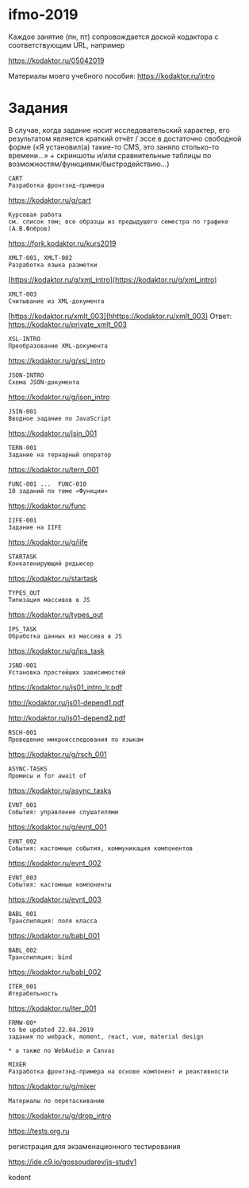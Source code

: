 # ifmo-2019

Каждое занятие (пн, пт) сопровождается доской кодактора с соответствующим URL, например

https://kodaktor.ru/05042019

Материалы моего учебного пособия: https://kodaktor.ru/intro




# Задания

В случае, когда задание носит исследовательский характер, его результатом является краткий отчёт / эссе в достаточно свободной форме («Я установил(а) такие-то CMS, это заняло столько-то времени...» + скриншоты и/или сравнительные таблицы по возможностям/функциями/быстродействию...)

```
CART     
Разработка фронтэнд-примера  
```
https://kodaktor.ru/g/cart


```
Курсовая работа     
см. список тем; все образцы из предыдущего семестра по графике (А.В.Флёров)  
```
https://fork.kodaktor.ru/kurs2019


```
XMLT-001, XMLT-002     
Разработка языка разметки  
```
[https://kodaktor.ru/g/xml_intro](https://kodaktor.ru/g/xml_intro)


```
XMLT-003    
Считывание из XML-документа  
```
[https://kodaktor.ru/xmlt_003](hhttps://kodaktor.ru/xmlt_003)
Ответ: https://kodaktor.ru/private_xmlt_003


```
XSL-INTRO    
Преобразование XML-документа  
```
https://kodaktor.ru/g/xsl_intro


```
JSON-INTRO    
Схема JSON-документа  
```
https://kodaktor.ru/g/json_intro


```
JSIN-001
Вводное задание по JavaScript
```
https://kodaktor.ru/jsin_001



```
TERN-001
Задание на тернарный оператор
```
https://kodaktor.ru/tern_001


```
FUNC-001 ...  FUNC-010
10 заданий по теме «Функции»
```
https://kodaktor.ru/func


```
IIFE-001
Задание на IIFE
```
https://kodaktor.ru/g/iife



```
STARTASK
Конкатенирующий редьюсер
```
https://kodaktor.ru/startask


```
TYPES_OUT
Типизация массивов в JS
```
https://kodaktor.ru/types_out



```
IPS_TASK
Обработка данных из массива в JS
```
https://kodaktor.ru/g/ips_task



```
JSND-001 
Установка простейших зависимостей
```
https://kodaktor.ru/js01_intro_lr.pdf

http://kodaktor.ru/js01-depend1.pdf

http://kodaktor.ru/js01-depend2.pdf


```
RSCH-001
Проведение микроисследования по языкам
```

https://kodaktor.ru/g/rsch_001
 



```
ASYNC-TASKS
Промисы и for await of
```
https://kodaktor.ru/async_tasks



```
EVNT_001
События: управление слушателями
```
https://kodaktor.ru/g/evnt_001



```
EVNT_002
События: кастомные события, коммуникация компонентов
```
https://kodaktor.ru/evnt_002



```
EVNT_003
События: кастомные компоненты
```
https://kodaktor.ru/evnt_003



```
BABL_001
Транспиляция: поля класса
```
https://kodaktor.ru/babl_001


```
BABL_002
Транспиляция: bind
```
https://kodaktor.ru/babl_002



```
ITER_001
Итерабельность
```
https://kodaktor.ru/iter_001



```
FRMW-00*
to be updated 22.04.2019
задания по webpack, moment, react, vue, material design

* а также по WebAudio и Canvas
```


```
MIXER
Разработка фронтэнд-примера на основе компонент и реактивности
```
https://kodaktor.ru/g/mixer



```
Материалы по перетаскиванию
```
https://kodaktor.ru/g/drop_intro



https://tests.org.ru

регистрация для экзаменационного тестирования


https://ide.c9.io/gossoudarev/js-study1

kodent
